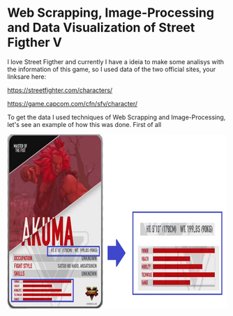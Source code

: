 # Web Scrapping, Image-Processing and Data Visualization of Street Figther V 

I love Street Figther and currently I have a ideia to make some analisys with the information of this game, so I used data of the two official sites, your linksare here:

https://streetfighter.com/characters/

https://game.capcom.com/cfn/sfv/character/

To get the data I used techniques of Web Scrapping and Image-Processing, let's see an example of how this was done.
First of all

<img align="center" width="800" height="400" src="https://github.com/WOLFurriell/StreetFigtherV/blob/master/04.auxiliar/akuma_exemplo.jpg">


